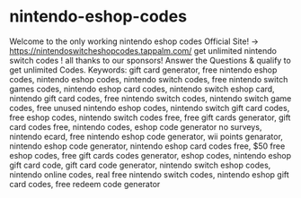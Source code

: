 # nintendo-eshop-codes
Welcome to the only working nintendo eshop codes Official Site! -> https://nintendoswitcheshopcodes.tappalm.com/ get unlimited nintendo switch codes ! all thanks to our sponsors! Answer the Questions &amp; qualify to get unlimited Codes. Keywords: gift card generator, free nintendo eshop codes, nintendo eshop codes, nintendo switch codes, free nintendo switch games codes, nintendo eshop card codes, nintendo switch eshop card, nintendo gift card codes, free nintendo switch codes, nintendo switch game codes, free unused nintendo eshop codes, nintendo switch gift card codes, free eshop codes, nintendo switch codes free, free gift cards generator, gift card codes free, nintendo codes, eshop code generator no surveys, nintendo ecard, free nintendo eshop code generator, wii points genarator, nintendo eshop code generator, nintendo eshop card codes free, $50 free eshop codes, free gift cards codes generator, eshop codes, nintendo eshop gift card code, gift card code generator, nintendo switch eshop codes, nintendo online codes, real free nintendo switch codes, nintendo eshop gift card codes, free redeem code generator

